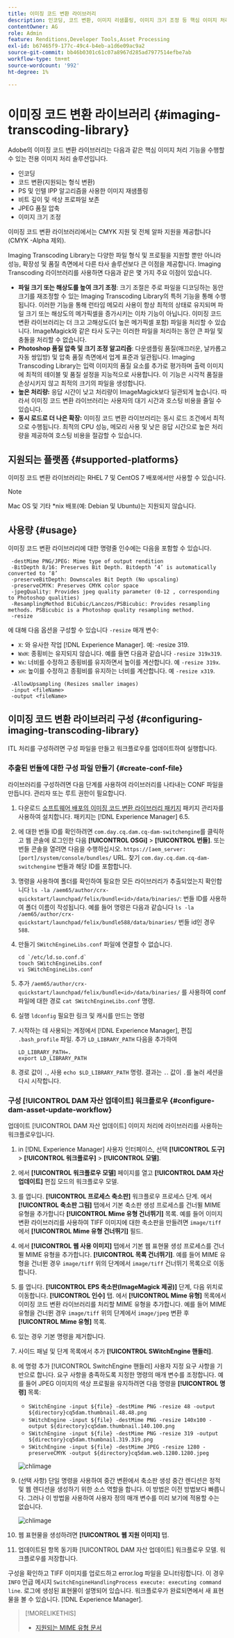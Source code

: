 ```yaml
---
title: 이미징 코드 변환 라이브러리
description: 인코딩, 코드 변환, 이미지 리샘플링, 이미지 크기 조정 등 핵심 이미지 처리 기능을 수행할 수 있는 Adobe의 이미지 처리 솔루션인 Imaging Transcoding 라이브러리를 구성하고 사용하는 방법을 알아봅니다.
contentOwner: AG
role: Admin
feature: Renditions,Developer Tools,Asset Processing
exl-id: b67465f9-177c-49c4-b4eb-a1d6e09ac9a2
source-git-commit: bb46b0301c61c07a8967d285ad7977514efbe7ab
workflow-type: tm+mt
source-wordcount: '992'
ht-degree: 1%

---
```


# 이미징 코드 변환 라이브러리 {#imaging-transcoding-library}

Adobe의 이미징 코드 변환 라이브러리는 다음과 같은 핵심 이미지 처리 기능을 수행할 수 있는 전용 이미지 처리 솔루션입니다.

* 인코딩
* 코드 변환(지원되는 형식 변환)
* PS 및 인텔 IPP 알고리즘을 사용한 이미지 재샘플링
* 비트 깊이 및 색상 프로파일 보존
* JPEG 품질 압축
* 이미지 크기 조정

이미징 코드 변환 라이브러리에서는 CMYK 지원 및 전체 알파 지원을 제공합니다(CMYK -Alpha 제외).

Imaging Transcoding Library는 다양한 파일 형식 및 프로필을 지원할 뿐만 아니라 성능, 확장성 및 품질 측면에서 다른 타사 솔루션보다 큰 이점을 제공합니다. Imaging Transcoding 라이브러리를 사용하면 다음과 같은 몇 가지 주요 이점이 있습니다.

* **파일 크기 또는 해상도를 높여 크기 조정**: 크기 조절은 주로 파일을 디코딩하는 동안 크기를 재조정할 수 있는 Imaging Transcoding Library의 특허 기능을 통해 수행됩니다. 이러한 기능을 통해 런타임 메모리 사용이 항상 최적의 상태로 유지되며 파일 크기 또는 해상도의 메가픽셀을 증가시키는 이차 기능이 아닙니다. 이미징 코드 변환 라이브러리는 더 크고 고해상도(더 높은 메가픽셀 포함) 파일을 처리할 수 있습니다. ImageMagick와 같은 타사 도구는 이러한 파일을 처리하는 동안 큰 파일 및 충돌을 처리할 수 없습니다.
* **Photoshop 품질 압축 및 크기 조정 알고리즘**: 다운샘플링 품질(매끄러운, 날카롭고 자동 쌍입방) 및 압축 품질 측면에서 업계 표준과 일관됩니다. Imaging Transcoding Library는 입력 이미지의 품질 요소를 추가로 평가하며 출력 이미지에 최적의 테이블 및 품질 설정을 지능적으로 사용합니다. 이 기능은 시각적 품질을 손상시키지 않고 최적의 크기의 파일을 생성합니다.
* **높은 처리량:** 응답 시간이 낮고 처리량이 ImageMagick보다 일관되게 높습니다. 따라서 이미징 코드 변환 라이브러리는 사용자의 대기 시간과 호스팅 비용을 줄일 수 있습니다.
* **동시 로드로 더 나은 확장:** 이미징 코드 변환 라이브러리는 동시 로드 조건에서 최적으로 수행됩니다. 최적의 CPU 성능, 메모리 사용 및 낮은 응답 시간으로 높은 처리량을 제공하여 호스팅 비용을 절감할 수 있습니다.

## 지원되는 플랫폼 {#supported-platforms}

이미징 코드 변환 라이브러리는 RHEL 7 및 CentOS 7 배포에서만 사용할 수 있습니다.

>[!NOTE]
>
>Mac OS 및 기타 *nix 배포(예: Debian 및 Ubuntu)는 지원되지 않습니다.

## 사용량 {#usage}

이미징 코드 변환 라이브러리에 대한 명령줄 인수에는 다음을 포함할 수 있습니다.

```shell
 -destMime PNG/JPEG: Mime type of output rendition
 -BitDepth 8/16: Preserves Bit Depth. Bitdepth ‘4’ is automatically converted to ‘8’
 -preserveBitDepth: Downscales Bit Depth (No upscaling)
 -preserveCMYK: Preserves CMYK color space
 -jpegQuality: Provides jpeg quality parameter (0-12 , corresponding to Photoshop qualities)
 -ResamplingMethod BiCubic/Lanczos/PSBicubic: Provides resampling methods. PSBicubic is a Photoshop quality resampling method.
 -resize
```

에 대해 다음 옵션을 구성할 수 있습니다 `-resize` 매개 변수:

* `X`: 와 유사한 작업 [!DNL Experience Manager]. 예: -resize 319.
* `WxH`: 종횡비는 유지되지 않습니다. 예를 들면 다음과 같습니다 `-resize 319x319`.
* `Wx`: 너비를 수정하고 종횡비를 유지하면서 높이를 계산합니다. 예 `-resize 319x`.
* `xH`: 높이를 수정하고 종횡비를 유지하는 너비를 계산합니다. 예 `-resize x319`.

```shell
 -AllowUpsampling (Resizes smaller images)
 -input <fileName>
 -output <fileName>
```

## 이미징 코드 변환 라이브러리 구성 {#configuring-imaging-transcoding-library}

ITL 처리를 구성하려면 구성 파일을 만들고 워크플로우를 업데이트하여 실행합니다.

### 추출된 번들에 대한 구성 파일 만들기 {#create-conf-file}

라이브러리를 구성하려면 다음 단계를 사용하여 라이브러리를 나타내는 CONF 파일을 만듭니다. 관리자 또는 루트 권한이 필요합니다.

1. 다운로드 [소프트웨어 배포의 이미징 코드 변환 라이브러리 패키지](https://experience.adobe.com/#/downloads/content/software-distribution/en/aem.html?package=/content/software-distribution/en/details.html/content/dam/aem/public/adobe/packages/aem630/product/assets/aem-assets-imaging-transcoding-library-pkg) 패키지 관리자를 사용하여 설치합니다. 패키지는 [!DNL Experience Manager] 6.5.

1. 에 대한 번들 ID를 확인하려면 `com.day.cq.dam.cq-dam-switchengine`를 클릭하고 웹 콘솔에 로그인한 다음 **[!UICONTROL OSGi]** > **[!UICONTROL 번들]**. 또는 번들 콘솔을 열려면 다음을 수행하십시오. `https://[aem_server:[port]/system/console/bundles/` URL. 찾기 `com.day.cq.dam.cq-dam-switchengine` 번들과 해당 ID를 포함합니다.

1. 명령을 사용하여 폴더를 확인하여 필요한 모든 라이브러리가 추출되었는지 확인합니다 `ls -la /aem65/author/crx-quickstart/launchpad/felix/bundle<id>/data/binaries/`: 번들 ID를 사용하여 폴더 이름이 작성됩니다. 예를 들어 명령은 다음과 같습니다 `ls -la /aem65/author/crx-quickstart/launchpad/felix/bundle588/data/binaries/` 번들 id인 경우 `588`.

1. 만들기 `SWitchEngineLibs.conf` 파일에 연결할 수 없습니다.

   ```shell
   cd `/etc/ld.so.conf.d`
   touch SWitchEngineLibs.conf
   vi SWitchEngineLibs.conf
   ```

1. 추가 `/aem65/author/crx-quickstart/launchpad/felix/bundle<id>/data/binaries/` 를 사용하여 conf 파일에 대한 경로 `cat SWitchEngineLibs.conf` 명령.

1. 실행 `ldconfig` 필요한 링크 및 캐시를 만드는 명령

1. 시작하는 데 사용되는 계정에서 [!DNL Experience Manager], 편집 `.bash_profile` 파일. 추가 `LD_LIBRARY_PATH` 다음을 추가하여

   ```shell
   LD_LIBRARY_PATH=.
   export LD_LIBRARY_PATH
   ```

1. 경로 값이 `.`, 사용 `echo $LD_LIBRARY_PATH` 명령. 결과는 `.`. 값이 `.`를 눌러 세션을 다시 시작합니다.

### 구성 [!UICONTROL DAM 자산 업데이트] 워크플로우 {#configure-dam-asset-update-workflow}

업데이트 [!UICONTROL DAM 자산 업데이트] 이미지 처리에 라이브러리를 사용하는 워크플로우입니다.

1. in [!DNL Experience Manager] 사용자 인터페이스, 선택 **[!UICONTROL 도구]** > **[!UICONTROL 워크플로우]** > **[!UICONTROL 모델]**.

1. 에서 **[!UICONTROL 워크플로우 모델]** 페이지를 열고 **[!UICONTROL DAM 자산 업데이트]** 편집 모드의 워크플로우 모델.

1. 를 엽니다. **[!UICONTROL 프로세스 축소판]** 워크플로우 프로세스 단계. 에서 **[!UICONTROL 축소판 그림]** 탭에서 기본 축소판 생성 프로세스를 건너뛸 MIME 유형을 추가합니다 **[!UICONTROL Mime 유형 건너뛰기]** 목록.
예를 들어 이미지 변환 라이브러리를 사용하여 TIFF 이미지에 대한 축소판을 만들려면 `image/tiff` 에서 **[!UICONTROL Mime 유형 건너뛰기]** 필드.

1. 에서 **[!UICONTROL 웹 사용 이미지]** 탭에서 기본 웹 표현물 생성 프로세스를 건너뛸 MIME 유형을 추가합니다. **[!UICONTROL 목록 건너뛰기]**. 예를 들어 MIME 유형을 건너뛴 경우 `image/tiff` 위의 단계에서 `image/tiff` 건너뛰기 목록으로 이동합니다.

1. 를 엽니다. **[!UICONTROL EPS 축소판(ImageMagick 제공)]** 단계, 다음 위치로 이동합니다. **[!UICONTROL 인수]** 탭. 에서 **[!UICONTROL Mime 유형]** 목록에서 이미징 코드 변환 라이브러리를 처리할 MIME 유형을 추가합니다. 예를 들어 MIME 유형을 건너뛴 경우 `image/tiff` 위의 단계에서 `image/jpeg` 변환 후 **[!UICONTROL Mime 유형]** 목록.

1. 있는 경우 기본 명령을 제거합니다.

1. 사이드 패널 및 단계 목록에서 추가 **[!UICONTROL SWitchEngine 핸들러]**.

1. 에 명령 추가 [!UICONTROL SwitchEngine 핸들러] 사용자 지정 요구 사항을 기반으로 합니다. 요구 사항을 충족하도록 지정한 명령의 매개 변수를 조정합니다. 예를 들어 JPEG 이미지의 색상 프로필을 유지하려면 다음 명령을 **[!UICONTROL 명령]** 목록:

   * `SWitchEngine -input ${file} -destMime PNG -resize 48 -output ${directory}cq5dam.thumbnail.48.48.png`
   * `SWitchEngine -input ${file} -destMime PNG -resize 140x100 -output ${directory}cq5dam.thumbnail.140.100.png`
   * `SWitchEngine -input ${file} -destMime PNG -resize 319 -output ${directory}cq5dam.thumbnail.319.319.png`
   * `SWitchEngine -input ${file} -destMime JPEG -resize 1280 -preserveCMYK -output ${directory}cq5dam.web.1280.1280.jpeg`

   ![chlimage](assets/chlimage_1-199.png)

1. (선택 사항) 단일 명령을 사용하여 중간 변환에서 축소판 생성 중간 렌디션은 정적 및 웹 렌디션을 생성하기 위한 소스 역할을 합니다. 이 방법은 이전 방법보다 빠릅니다. 그러나 이 방법을 사용하여 사용자 정의 매개 변수를 미리 보기에 적용할 수는 없습니다.

   ![chlimage](assets/chlimage_1-200.png)

1. 웹 표현물을 생성하려면 **[!UICONTROL 웹 지원 이미지]** 탭.

1. 업데이트된 항목 동기화 [!UICONTROL DAM 자산 업데이트] 워크플로우 모델. 워크플로우를 저장합니다.

구성을 확인하고 TIFF 이미지를 업로드하고 error.log 파일을 모니터링합니다. 이 경우 `INFO` 언급 메시지 `SwitchEngineHandlingProcess execute: executing command line`. 로그에 생성된 표현물이 설명되어 있습니다. 워크플로우가 완료되면에서 새 표현물을 볼 수 있습니다. [!DNL Experience Manager].

>[!MORELIKETHIS]
>
>* [지원되는 MIME 유형 문서](assets-formats.md#supported-image-transcoding-library)

